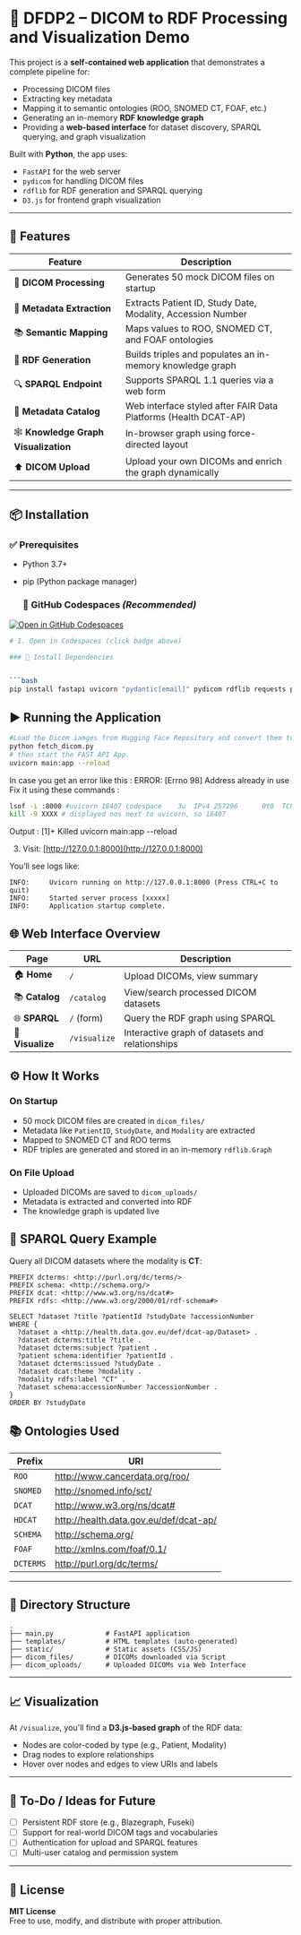 # 🧠 DFDP2 – DICOM to RDF Processing and Visualization Demo

This project is a **self-contained web application** that demonstrates a complete pipeline for:

- Processing DICOM files
- Extracting key metadata
- Mapping it to semantic ontologies (ROO, SNOMED CT, FOAF, etc.)
- Generating an in-memory **RDF knowledge graph**
- Providing a **web-based interface** for dataset discovery, SPARQL querying, and graph visualization

Built with **Python**, the app uses:
- `FastAPI` for the web server
- `pydicom` for handling DICOM files
- `rdflib` for RDF generation and SPARQL querying
- `D3.js` for frontend graph visualization

---

## 🚀 Features

| Feature | Description |
|--------|-------------|
| 🏥 **DICOM Processing** | Generates 50 mock DICOM files on startup |
| 📑 **Metadata Extraction** | Extracts Patient ID, Study Date, Modality, Accession Number |
| 📚 **Semantic Mapping** | Maps values to ROO, SNOMED CT, and FOAF ontologies |
| 🔗 **RDF Generation** | Builds triples and populates an in-memory knowledge graph |
| 🔍 **SPARQL Endpoint** | Supports SPARQL 1.1 queries via a web form |
| 📂 **Metadata Catalog** | Web interface styled after FAIR Data Platforms (Health DCAT-AP) |
| 🕸️ **Knowledge Graph Visualization** | In-browser graph using force-directed layout |
| ⬆️ **DICOM Upload** | Upload your own DICOMs and enrich the graph dynamically |

---

## 📦 Installation

### ✅ Prerequisites

- Python 3.7+
- pip (Python package manager)

  ### 🐙 **GitHub Codespaces** *(Recommended)*

[![Open in GitHub Codespaces](https://github.com/codespaces/badge.svg)](https://codespaces.new/priya-gitTest/DFDP2)

```bash
# 1. Open in Codespaces (click badge above)

### 🔧 Install Dependencies


```bash
pip install fastapi uvicorn "pydantic[email]" pydicom rdflib requests python-multipart jinja2
```

## ▶️ Running the Application

```bash
#Load the Dicom iamges from Hugging Face Repository and convert them to DICOM files:
python fetch_dicom.py 
# then start the FAST API App.
uvicorn main:app --reload
```
In case you get an error like this : ERROR:    [Errno 98] Address already in use
Fix it using these commands : 
```bash
lsof -i :8000 #uvicorn 18407 codespace    3u  IPv4 257296      0t0  TCP localhost:8000 (LISTEN)
kill -9 XXXX # displayed nos next to uvicorn, so 18407
```
Output : [1]+  Killed                  uvicorn main:app --reload

3. Visit: [http://127.0.0.1:8000](http://127.0.0.1:8000)

You’ll see logs like:

```
INFO:     Uvicorn running on http://127.0.0.1:8000 (Press CTRL+C to quit)
INFO:     Started server process [xxxxx]
INFO:     Application startup complete.
```
## 🌐 Web Interface Overview
| Page             | URL          | Description                                     |
| ---------------- | ------------ | ----------------------------------------------- |
| 🏠 **Home**      | `/`          | Upload DICOMs, view summary                     |
| 📚 **Catalog**   | `/catalog`   | View/search processed DICOM datasets            |
| 🌐 **SPARQL**    | `/` (form)   | Query the RDF graph using SPARQL                |
| 🧬 **Visualize** | `/visualize` | Interactive graph of datasets and relationships |

## ⚙️ How It Works

### On Startup

- 50 mock DICOM files are created in `dicom_files/`
- Metadata like `PatientID`, `StudyDate`, and `Modality` are extracted
- Mapped to SNOMED CT and ROO terms
- RDF triples are generated and stored in an in-memory `rdflib.Graph`

### On File Upload

- Uploaded DICOMs are saved to `dicom_uploads/`
- Metadata is extracted and converted into RDF
- The knowledge graph is updated live

## 🧪 SPARQL Query Example

Query all DICOM datasets where the modality is **CT**:

```sparql
PREFIX dcterms: <http://purl.org/dc/terms/>
PREFIX schema: <http://schema.org/>
PREFIX dcat: <http://www.w3.org/ns/dcat#>
PREFIX rdfs: <http://www.w3.org/2000/01/rdf-schema#>

SELECT ?dataset ?title ?patientId ?studyDate ?accessionNumber
WHERE {
  ?dataset a <http://health.data.gov.eu/def/dcat-ap/Dataset> .
  ?dataset dcterms:title ?title .
  ?dataset dcterms:subject ?patient .
  ?patient schema:identifier ?patientId .
  ?dataset dcterms:issued ?studyDate .
  ?dataset dcat:theme ?modality .
  ?modality rdfs:label "CT" .
  ?dataset schema:accessionNumber ?accessionNumber .
}
ORDER BY ?studyDate
```

## 📚 Ontologies Used

| Prefix    | URI                                             |
|-----------|--------------------------------------------------|
| `ROO`     | http://www.cancerdata.org/roo/                  |
| `SNOMED`  | http://snomed.info/sct/                         |
| `DCAT`    | http://www.w3.org/ns/dcat#                      |
| `HDCAT`   | http://health.data.gov.eu/def/dcat-ap/         |
| `SCHEMA`  | http://schema.org/                              |
| `FOAF`    | http://xmlns.com/foaf/0.1/                      |
| `DCTERMS` | http://purl.org/dc/terms/                       |
---

## 📁 Directory Structure

```
.
├── main.py             # FastAPI application
├── templates/          # HTML templates (auto-generated)
├── static/             # Static assets (CSS/JS)
├── dicom_files/        # DICOMs downloaded via Script
├── dicom_uploads/      # Uploaded DICOMs via Web Interface
```
---

## 📈 Visualization

At `/visualize`, you'll find a **D3.js-based graph** of the RDF data:

- Nodes are color-coded by type (e.g., Patient, Modality)
- Drag nodes to explore relationships
- Hover over nodes and edges to view URIs and labels

---

## 📌 To-Do / Ideas for Future

- [ ] Persistent RDF store (e.g., Blazegraph, Fuseki)
- [ ] Support for real-world DICOM tags and vocabularies
- [ ] Authentication for upload and SPARQL features
- [ ] Multi-user catalog and permission system

---

## 📄 License

**MIT License**  
Free to use, modify, and distribute with proper attribution.
